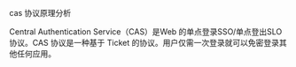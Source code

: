 cas 协议原理分析

Central Authentication Service（CAS）是Web 的单点登录SSO/单点登出SLO 协议。CAS 协议是一种基于 Ticket 的协议。用户仅需一次登录就可以免密登录其他任何应用。


